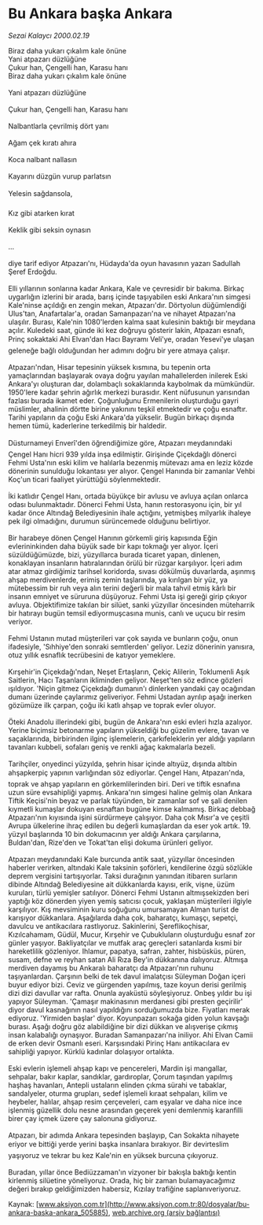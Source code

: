 # Bu Ankara başka Ankara

*Sezai Kalaycı 2000.02.19*

<div class="pNewsDetailMainContent" itemprop="articleBody">
 Biraz daha yukarı çıkalım kale önüne
 <br/>
 Yani atpazarı düzlüğüne
 <br/>
 Çukur han, Çengelli han, Karasu hanı
 <br/>
 Biraz daha yukarı çıkalım kale önüne
 <br/>
 <br/>
 Yani atpazarı düzlüğüne
 <br/>
 <br/>
 Çukur han, Çengelli han, Karasu hanı
 <br/>
 <br/>
 Nalbantlarla çevrilmiş dört yanı
 <br/>
 <br/>
 Ağam çek kıratı ahıra
 <br/>
 <br/>
 Koca nalbant nallasın
 <br/>
 <br/>
 Kayarını düzgün vurup parlatsın
 <br/>
 <br/>
 Yelesin sağdansola,
 <br/>
 <br/>
 Kız gibi atarken kırat
 <br/>
 <br/>
 Keklik gibi seksin oynasın
 <br/>
 <br/>
 ...
 <br/>
 <br/>
 diye tarif ediyor Atpazarı'nı, Hüdayda'da oyun havasının yazarı Sadullah Şeref Erdoğdu.
 <br/>
 <br/>
 Elli yıllarının sonlarına kadar Ankara, Kale ve çevresidir bir bakıma. Birkaç uygarlığın izlerini bir arada, barış içinde taşıyabilen eski Ankara'nın simgesi Kale'ninse açıldığı en zengin mekan, Atpazarı'dır. Dörtyolun düğümlendiği Ulus'tan, Anafartalar'a, oradan Samanpazarı'na ve nihayet Atpazarı'na ulaşılır. Burası, Kale'nin 1080'lerden kalma saat kulesinin baktığı bir meydana açılır. Kuledeki saat, günde iki kez doğruyu gösterir lakin, Atpazarı esnafı, Prinç sokaktaki Ahi Elvan'dan Hacı Bayramı Veli'ye, oradan Yesevi'ye ulaşan geleneğe bağlı olduğundan her adımını doğru bir yere atmaya çalışır.
 <br/>
 <br/>
 Atpazarı'ndan, Hisar tepesinin yüksek kısmına, bu tepenin orta yamaçlarından başlayarak ovaya doğru yayılan mahallelerden inilerek Eski Ankara'yı oluşturan dar, dolambaçlı sokaklarında kaybolmak da mümkündür. 1950'lere kadar şehrin ağırlık merkezi burasıdır. Kent nüfusunun yarısından fazlası burada ikamet eder. Çoğunluğunu Ermenilerin oluşturduğu gayri müslimler, ahalinin dörtte birine yakınını teşkil etmektedir ve çoğu esnaftır. Tarihi yapıların da çoğu Eski Ankara'da yükselir. Bugün birkaçı dışında hemen tümü, kaderlerine terkedilmiş bir haldedir.
 <br/>
 <br/>
 Düsturnameyi Enverî'den öğrendiğimize göre, Atpazarı meydanındaki Çengel Hanı hicri 939 yılda inşa edilmiştir. Girişinde Çiçekdağlı dönerci Fehmi Usta'nın eski kilim ve halılarla bezenmiş mütevazı ama en leziz közde dönerinin sunulduğu lokantası yer alıyor. Çengel Hanında bir zamanlar Vehbi Koç'un ticari faaliyet yürüttüğü söylenmektedir.
 <br/>
 <br/>
 İki katlıdır Çengel Hanı, ortada büyükçe bir avlusu ve avluya açılan onlarca odası bulunmaktadır. Dönerci Fehmi Usta, hanın restorasyonu için, bir yıl kadar önce Altındağ Belediyesinin ihale açtığını, yetmişbeş milyarlık ihaleye pek ilgi olmadığını, durumun sürüncemede olduğunu belirtiyor.
 <br/>
 <br/>
 Bir harabeye dönen Çengel Hanının görkemli giriş kapısında Eğin evlerininkinden daha büyük sade bir kapı tokmağı yer alıyor. İçeri süzüldüğümüzde, bizi, yüzyıllarca burada ticaret yapan, dinlenen, konaklayan insanların hatıralarından örülü bir rüzgar karşılıyor. İçeri adım atar atmaz girdiğimiz tarihsel koridorda, sıvası dökülmüş duvarlarda, aşınmış ahşap merdivenlerde, erimiş zemin taşlarında, ya kırılgan bir yüz, ya mütebessim bir ruh veya alın terini değerli bir mala tahvil etmiş kârlı bir insanın emniyet ve süruruna düşüyoruz. Fehmi Usta işi gereği girip çıkıyor avluya. Objektifimize takılan bir silüet, sanki yüzyıllar öncesinden müteharrik bir hatırayı bugün temsil ediyormuşcasına munis, canlı ve uçucu bir resim veriyor.
 <br/>
 <br/>
 Fehmi Ustanın mutad müşterileri var çok sayıda ve bunların çoğu, onun ifadesiyle, 'Sıhhiye'den sonraki semtlerden' geliyor. Leziz dönerinin yanısıra, otuz yıllık esnaflık tecrübesini de katıyor yemeklere.
 <br/>
 <br/>
 Kırşehir'in Çiçekdağı'ndan, Neşet Ertaşların, Çekiç Alilerin, Toklumenli Aşık Saitlerin, Hacı Taşanların ikliminden geliyor. Neşet'ten söz edince gözleri ışıldıyor. 'Niçin gitmez Çiçekdağı dumanın'ı dinlerken yandaki çay ocağından dumanı üzerinde çaylarımız geliveriyor. Fehmi Ustadan ayrılıp aşağı inerken gözümüze ilk çarpan, çoğu iki katlı ahşap ve toprak evler oluyor.
 <br/>
 <br/>
 Öteki Anadolu illerindeki gibi, bugün de Ankara'nın eski evleri hızla azalıyor. Yerine biçimsiz betonarme yapıların yükseldiği bu güzelim evlere, tavan ve saçaklarında, birbirinden ilginç işlemelerin, çarkıfeleklerin yer aldığı yapıların tavanları kubbeli, sofaları geniş ve renkli ağaç kakmalarla bezeli.
 <br/>
 <br/>
 Tarihçiler, onyedinci yüzyılda, şehrin hisar içinde altıyüz, dışında altıbin ahşapkerpiç yapının varlığından söz ediyorlar. Çengel Hanı, Atpazarı'nda, toprak ve ahşap yapıların en görkemlilerinden biri. Deri ve tiftik esnafına uzun süre evsahipliği yapmış. Ankara'nın simgesi haline gelmiş olan Ankara Tiftik Keçisi'nin beyaz ve parlak tüyünden, bir zamanlar sof ve şali denilen kıymetli kumaşlar dokuyan esnaftan bugüne kimse kalmamış. Birkaç debbağ Atpazarı'nın kıyısında işini sürdürmeye çalışıyor. Daha çok Mısır'a ve çeşitli Avrupa ülkelerine ihraç edilen bu değerli kumaşlardan da eser yok artık. 19. yüzyıl başlarında 10 bin dokumacının yer aldığı Ankara çarşılarına, Buldan'dan, Rize'den ve Tokat'tan elişi dokuma ürünleri geliyor.
 <br/>
 <br/>
 Atpazarı meydanındaki Kale burcunda antik saat, yüzyıllar öncesinden haberler verirken, altındaki Kale taksinin şoförleri, kendilerine özgü sözlükle deprem vergisini tartışıyorlar. Taksi durağının yanından itibaren surların dibinde Altındağ Belediyesine ait dükkanlarda kayısı, erik, vişne, üzüm kuruları, türlü yemişler satılıyor. Dönerci Fehmi Ustanın altmışsekizden beri yaptığı köz dönerden yiyen yemiş satıcısı çocuk, yaklaşan müşterileri ilgiyle karşılıyor. Kış mevsiminin kuru soğuğunu umursamayan Alman turist de karışıyor dükkanlara. Aşağılarda daha çok, baharatçı, kumaşçı, sepetçi, davulcu ve antikacılara rastlıyoruz. Sakinlerini, Şereflikoçhisar, Kızılcahamam, Güdül, Mucur, Kırşehir ve Çubukluların oluşturduğu esnaf zor günler yaşıyor. Bakliyatçılar ve mutfak araç gereçleri satanlarda kısmi bir hareketlilik gözleniyor. Ihlamur, papatya, safran, zahter, hisbüsküs, püren, susam, defne ve reyhan satan Ali Rıza Bey'in dükkanına dalıyoruz. Altmışa merdiven dayamış bu Ankaralı baharatçı da Atpazarı'nın ruhunu taşıyanlardan. Çarşının belki de tek davul imalatçısı Süleyman Doğan içeri buyur ediyor bizi. Ceviz ve gürgenden yapılmış, taze koyun derisi gerilmiş dizi dizi davullar var rafta. Onunla ayaküstü söyleşiyoruz. Onbeş yıldır bu işi yapıyor Süleyman. 'Çamaşır makinasının merdanesi gibi presten geçirilir' diyor davul kasnağının nasıl yapıldığını sorduğumuzda bize. Fiyatları merak ediyoruz. 'Yirmiden başlar' diyor. Koyunpazarı sokağa giden yolun kavşağı burası. Aşağı doğru göz alabildiğine bir dizi dükkan ve alışverişe çıkmış insan kalabalığı oynaşıyor. Buradan Samanpazarı'na iniliyor. Ahi Elvan Camii de erken devir Osmanlı eseri. Karşısındaki Pirinç Hanı antikacılara ev sahipliği yapıyor. Kürklü kadınlar dolaşıyor ortalıkta.
 <br/>
 <br/>
 Eski evlerin işlemeli ahşap kapı ve pencereleri, Mardin işi mangallar, sehpalar, bakır kaplar, sandıklar, gardıroplar, Çorum taşından yapılmış haşhaş havanları, Antepli ustaların elinden çıkma sürahi ve tabaklar, sandalyeler, oturma grupları, sedef işlemeli kıraat sehpaları, kilim ve heybeler, halılar, ahşap resim çerçeveleri, cam eşyalar ve daha nice ince işlenmiş güzellik dolu nesne arasından geçerek yeni demlenmiş karanfilli birer çay içmek üzere çay salonuna gidiyoruz.
 <br/>
 <br/>
 Atpazarı, bir adımda Ankara tepesinden başlayıp, Can Sokakta nihayete eriyor ve bittiği yerde yerini başka insanlara bırakıyor. Bir devirteslim yaşıyoruz ve tekrar bu kez Kale'nin en yüksek burcuna çıkıyoruz.
 <br/>
 <br/>
 Buradan, yıllar önce Bediüzzaman'ın vizyoner bir bakışla baktığı kentin kirlenmiş silüetine yöneliyoruz. Orada, hiç bir zaman bulamayacağımız değeri bırakıp geldiğimizden habersiz, Kızılay trafiğine saplanıveriyoruz.
 <br/>
</div>


Kaynak: [www.aksiyon.com.tr](http://www.aksiyon.com.tr:80/dosyalar/bu-ankara-baska-ankara_505885), [web.archive.org (arşiv bağlantısı)](http://web.archive.org/web/20150901232603/http://www.aksiyon.com.tr:80/dosyalar/bu-ankara-baska-ankara_505885)
